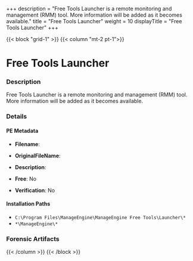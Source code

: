+++
description = "Free Tools Launcher is a remote monitoring and management (RMM) tool. More information will be added as it becomes available."
title = "Free Tools Launcher"
weight = 10
displayTitle = "Free Tools Launcher"
+++


{{< block "grid-1" >}}
{{< column "mt-2 pt-1">}}

# Free Tools Launcher


### Description

Free Tools Launcher is a remote monitoring and management (RMM) tool. More information will be added as it becomes available.




### Details


#### PE Metadata
- **Filename**: 
- **OriginalFileName**: 
- **Description**: 


- **Free**: No

- **Verification**: No




#### Installation Paths
- `C:\Program Files\ManageEngine\ManageEngine Free Tools\Launcher\*`
- `*\ManageEngine\*`

### Forensic Artifacts










{{< /column >}}
{{< /block >}}
